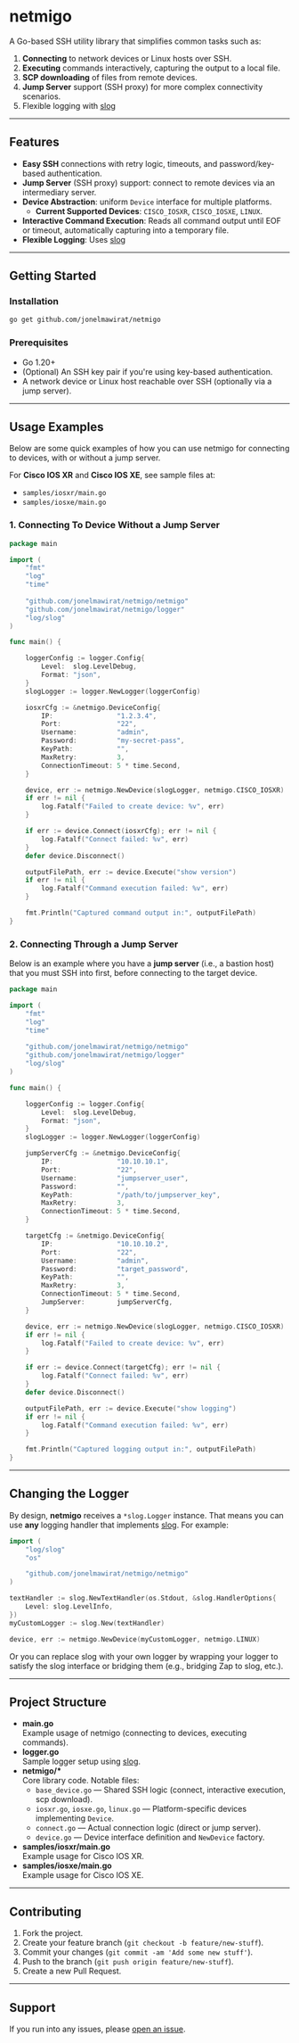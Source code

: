 # netmigo

A Go-based SSH utility library that simplifies common tasks such as:

1. **Connecting** to network devices or Linux hosts over SSH.  
2. **Executing** commands interactively, capturing the output to a local file.  
3. **SCP downloading** of files from remote devices.  
4. **Jump Server** support (SSH proxy) for more complex connectivity scenarios.  
5. Flexible logging with [slog](https://pkg.go.dev/log/slog)

---

## Features

- **Easy SSH** connections with retry logic, timeouts, and password/key-based authentication.  
- **Jump Server** (SSH proxy) support: connect to remote devices via an intermediary server.  
- **Device Abstraction**: uniform `Device` interface for multiple platforms.  
  - **Current Supported Devices**: `CISCO_IOSXR`, `CISCO_IOSXE`, `LINUX`.
- **Interactive Command Execution**: Reads all command output until EOF or timeout, automatically capturing into a temporary file.  
- **Flexible Logging**: Uses [slog](https://pkg.go.dev/log/slog)

---

## Getting Started

### Installation

```bash
go get github.com/jonelmawirat/netmigo
```

### Prerequisites

- Go 1.20+  
- (Optional) An SSH key pair if you're using key-based authentication.  
- A network device or Linux host reachable over SSH (optionally via a jump server).  

---

## Usage Examples

Below are some quick examples of how you can use netmigo for connecting to devices, with or without a jump server.

For **Cisco IOS XR** and **Cisco IOS XE**, see sample files at:
- `samples/iosxr/main.go`
- `samples/iosxe/main.go`

### 1. Connecting To Device Without a Jump Server

```go
package main

import (
    "fmt"
    "log"
    "time"
    
    "github.com/jonelmawirat/netmigo/netmigo"
    "github.com/jonelmawirat/netmigo/logger"
    "log/slog"
)

func main() {

    loggerConfig := logger.Config{
        Level:  slog.LevelDebug,
        Format: "json",
    }
    slogLogger := logger.NewLogger(loggerConfig)

    iosxrCfg := &netmigo.DeviceConfig{
        IP:                "1.2.3.4",
        Port:              "22",
        Username:          "admin",
        Password:          "my-secret-pass",
        KeyPath:           "", 
        MaxRetry:          3,
        ConnectionTimeout: 5 * time.Second,
    }

    device, err := netmigo.NewDevice(slogLogger, netmigo.CISCO_IOSXR)
    if err != nil {
        log.Fatalf("Failed to create device: %v", err)
    }

    if err := device.Connect(iosxrCfg); err != nil {
        log.Fatalf("Connect failed: %v", err)
    }
    defer device.Disconnect()

    outputFilePath, err := device.Execute("show version")
    if err != nil {
        log.Fatalf("Command execution failed: %v", err)
    }

    fmt.Println("Captured command output in:", outputFilePath)
}
```

### 2. Connecting Through a Jump Server

Below is an example where you have a **jump server** (i.e., a bastion host) that you must SSH into first, before connecting to the target device.

```go
package main

import (
    "fmt"
    "log"
    "time"
    
    "github.com/jonelmawirat/netmigo/netmigo"
    "github.com/jonelmawirat/netmigo/logger"
    "log/slog"
)

func main() {

    loggerConfig := logger.Config{
        Level:  slog.LevelDebug,
        Format: "json",
    }
    slogLogger := logger.NewLogger(loggerConfig)

    jumpServerCfg := &netmigo.DeviceConfig{
        IP:                "10.10.10.1",
        Port:              "22",
        Username:          "jumpserver_user",
        Password:          "",
        KeyPath:           "/path/to/jumpserver_key", 
        MaxRetry:          3,
        ConnectionTimeout: 5 * time.Second,
    }

    targetCfg := &netmigo.DeviceConfig{
        IP:                "10.10.10.2",
        Port:              "22",
        Username:          "admin",
        Password:          "target_password",
        KeyPath:           "", 
        MaxRetry:          3,
        ConnectionTimeout: 5 * time.Second,
        JumpServer:        jumpServerCfg, 
    }

    device, err := netmigo.NewDevice(slogLogger, netmigo.CISCO_IOSXR)
    if err != nil {
        log.Fatalf("Failed to create device: %v", err)
    }

    if err := device.Connect(targetCfg); err != nil {
        log.Fatalf("Connect failed: %v", err)
    }
    defer device.Disconnect()

    outputFilePath, err := device.Execute("show logging")
    if err != nil {
        log.Fatalf("Command execution failed: %v", err)
    }

    fmt.Println("Captured logging output in:", outputFilePath)
}
```

---

## Changing the Logger

By design, **netmigo** receives a `*slog.Logger` instance. That means you can use **any** logging handler that implements [slog](https://pkg.go.dev/log/slog). For example:

```go
import (
    "log/slog"
    "os"

    "github.com/jonelmawirat/netmigo/netmigo"
)

textHandler := slog.NewTextHandler(os.Stdout, &slog.HandlerOptions{
    Level: slog.LevelInfo,
})
myCustomLogger := slog.New(textHandler)

device, err := netmigo.NewDevice(myCustomLogger, netmigo.LINUX)
```

Or you can replace slog with your own logger by wrapping your logger to satisfy the slog interface or bridging them (e.g., bridging Zap to slog, etc.).

---

## Project Structure

- **main.go**  
  Example usage of netmigo (connecting to devices, executing commands).
- **logger.go**  
  Sample logger setup using [slog](https://pkg.go.dev/log/slog).
- **netmigo/\***  
  Core library code. Notable files:
  - `base_device.go` — Shared SSH logic (connect, interactive execution, scp download).  
  - `iosxr.go`, `iosxe.go`, `linux.go` — Platform-specific devices implementing `Device`.  
  - `connect.go` — Actual connection logic (direct or jump server).  
  - `device.go` — Device interface definition and `NewDevice` factory.
- **samples/iosxr/main.go**  
  Example usage for Cisco IOS XR.
- **samples/iosxe/main.go**  
  Example usage for Cisco IOS XE.

---

## Contributing

1. Fork the project.  
2. Create your feature branch (`git checkout -b feature/new-stuff`).  
3. Commit your changes (`git commit -am 'Add some new stuff'`).  
4. Push to the branch (`git push origin feature/new-stuff`).  
5. Create a new Pull Request.  

---

## Support

If you run into any issues, please [open an issue](https://github.com/jonelmawirat/netmigo/issues).
